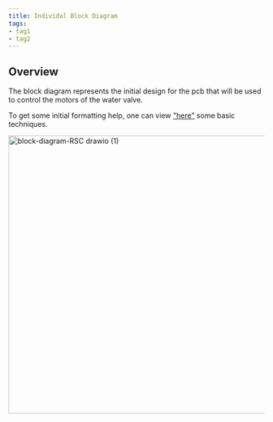 ```yaml
---
title: Individal Block Diagram
tags:
- tag1
- tag2
---
```


## Overview
The block diagram represents the initial design for the pcb that will be used to control the motors of the water valve.

To get some initial formatting help, one can view ["here"](https://embedded-systems-design.github.io/EGR304DataSheetTemplate/Appendix/basic-markdown-examples/) some basic techniques.


<img width="1032" height="547" alt="block-diagram-RSC drawio (1)" src="https://github.com/user-attachments/assets/542096af-41fa-4bb3-9c2d-9ab9f3ceb1fe" />
